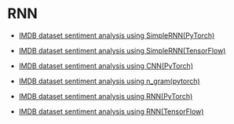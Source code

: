 # RNN  

* [IMDB dataset sentiment analysis using SimpleRNN(PyTorch)](https://github.com/galaxy1014/TorchAndTensorflow/blob/main/RNN/IMDB%20dataset%20sentiment%20analysis%20using%20SimpleRNN(PyTorch).py)

* [IMDB dataset sentiment analysis using SimpleRNN(TensorFlow)](https://github.com/galaxy1014/TorchAndTensorflow/blob/main/RNN/IMDB%20dataset%20sentiment%20analysis%20using%20SimpleRNN(TensorFlow).py)  

* [IMDB dataset sentiment analysis using CNN(PyTorch)](https://github.com/galaxy1014/TorchAndTensorflow/blob/main/RNN/IMDB%20dataset%20sentiment%20analysis%20using%20CNN(PyTorch).py)

* [IMDB dataset sentiment analysis using n_gram(pytorch)](https://github.com/galaxy1014/TorchAndTensorflow/blob/main/RNN/IMDB%20dataset%20sentiment%20analysis%20using%20n_gram(pytorch).py)  

* [IMDB dataset sentiment analysis using RNN(PyTorch)](https://github.com/galaxy1014/TorchAndTensorflow/blob/main/RNN/IMDB%20dataset%20sentiment%20analysis%20using%20RNN(PyTorch).py)  

* [IMDB dataset sentiment analysis using RNN(TensorFlow)](https://github.com/galaxy1014/TorchAndTensorflow/blob/main/RNN/IMDB%20dataset%20sentiment%20analysis%20using%20RNN(TensorFlow).py)
